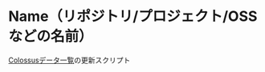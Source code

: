 # Name（リポジトリ/プロジェクト/OSSなどの名前）

[Colossusデータ一覧](https://docs.google.com/spreadsheets/d/18yTOhYNUjQ68_xoFI7IACuefdocmCPWSiOyk8kpDfkk/edit?usp=sharing)の更新スクリプト
